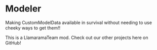 # Modeler
Making CustomModelData available in survival without needing to use cheeky ways to get them!!

This is a LlamaramaTeam mod. Check out our other projects here on GitHub!
